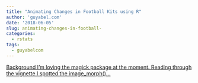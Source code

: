 ```yaml
---
title: "Animating Changes in Football Kits using R"
author: 'guyabel.com'
date: '2018-06-05'
slug: animating-changes-in-football-
categories:
  - rstats
tags:
  - guyabelcom
---
```


[Background I’m loving the magick package at the moment. Reading through the vignette I spotted the image_morph()...<click to read more>](https://guyabel.com/post/football-kits/)

